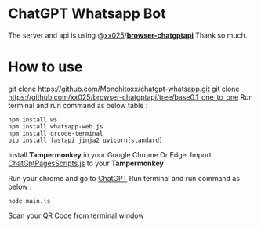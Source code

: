 # ChatGPT Whatsapp Bot

The server and api is using @[xx025](https://github.com/xx025)/**[browser-chatgptapi](https://github.com/xx025/browser-chatgptapi)** Thank so much.

# How to use

git clone https://github.com/Monohitoxx/chatgpt-whatsapp.git
git clone https://github.com/xx025/browser-chatgptapi/tree/base0.1_one_to_one
Run terminal  and run command as below table :

    npm install ws
    npm install whatsapp-web.js
    npm install qrcode-terminal
    pip install fastapi jinja2 uvicorn[standard]

Install **Tampermonkey** in your Google Chrome 
Or Edge.
Import [ChatGptPagesScripts.js](https://github.com/xx025/browser-chatgptapi/blob/base0.1_one_to_one/ChatGptPagesScripts.js)  to your **Tampermonkey**

Run your chrome and go to [ChatGPT](https://chat.openai.com/)
Run terminal  and run command as below :

    node main.js
Scan your QR Code from terminal window
